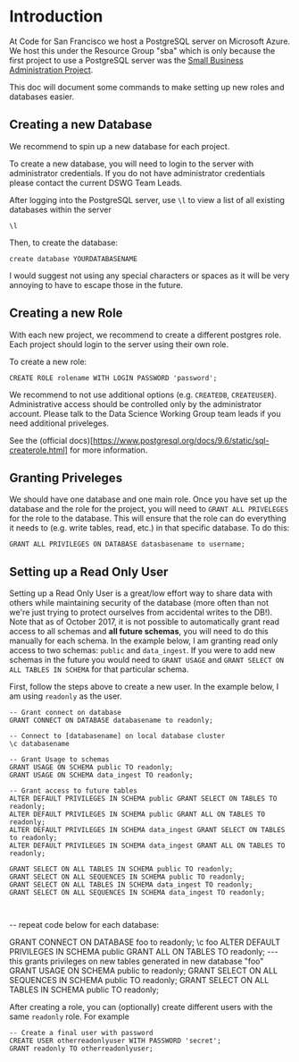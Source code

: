 # Introduction
At Code for San Francisco we host a PostgreSQL server on Microsoft Azure. We host this under the Resource Group "sba" which is only because the first project to use a PostgreSQL server was the [Small Business Administration Project](https://github.com/sfbrigade/datasci-sba).

This doc will document some commands to make setting up new roles and databases easier.

## Creating a new Database
We recommend to spin up a new database for each project.

To create a new database, you will need to login to the server with administrator credentials. If you do not have administrator credentials please contact the current DSWG Team Leads.

After logging into the PostgreSQL server, use `\l` to view a list of all existing databases within the server

```
\l
```

Then, to create the database:

```
create database YOURDATABASENAME
```

I would suggest not using any special characters or spaces as it will be very annoying to have to escape those in the future.

## Creating a new Role
With each new project, we recommend to create a different postgres role. Each project should login to the server using their own role.

To create a new role:

```
CREATE ROLE rolename WITH LOGIN PASSWORD 'password';
```

We recommend to not use additional options (e.g. `CREATEDB`, `CREATEUSER`). Administrative access should be controlled only by the administrator account. Please talk to the Data Science Working Group team leads if you need additional priveleges.

See the (official docs)[https://www.postgresql.org/docs/9.6/static/sql-createrole.html] for more information.

## Granting Priveleges
We should have one database and one main role. Once you have set up the database and the role for the project, you will need to `GRANT ALL PRIVELEGES` for the role to the database. This will ensure that the role can do everything it needs to (e.g. write tables, read, etc.) in that specific database. To do this:

```
GRANT ALL PRIVILEGES ON DATABASE datasbasename to username;
```

## Setting up a Read Only User
Setting up a Read Only User is a great/low effort way to share data with others while maintaining security of the database (more often than not we're just trying to protect ourselves from accidental writes to the DB!). Note that as of October 2017, it is not possible to automatically grant read access to all schemas and **all future schemas**, you will need to do this manually for each schema. In the example below, I am granting read only access to two schemas: `public` and `data_ingest`. If you were to add new schemas in the future you would need to `GRANT USAGE` and `GRANT SELECT ON ALL TABLES IN SCHEMA` for that particular schema.

First, follow the steps above to create a new user. In the example below, I am using `readonly` as the user.

```
-- Grant connect on database
GRANT CONNECT ON DATABASE databasename to readonly;

-- Connect to [databasename] on local database cluster
\c databasename 

-- Grant Usage to schemas
GRANT USAGE ON SCHEMA public TO readonly;
GRANT USAGE ON SCHEMA data_ingest TO readonly;

-- Grant access to future tables
ALTER DEFAULT PRIVILEGES IN SCHEMA public GRANT SELECT ON TABLES TO readonly;
ALTER DEFAULT PRIVILEGES IN SCHEMA public GRANT ALL ON TABLES TO readonly;
ALTER DEFAULT PRIVILEGES IN SCHEMA data_ingest GRANT SELECT ON TABLES to readonly;
ALTER DEFAULT PRIVILEGES IN SCHEMA data_ingest GRANT ALL ON TABLES TO readonly;

GRANT SELECT ON ALL TABLES IN SCHEMA public TO readonly;
GRANT SELECT ON ALL SEQUENCES IN SCHEMA public TO readonly;
GRANT SELECT ON ALL TABLES IN SCHEMA data_ingest TO readonly;
GRANT SELECT ON ALL SEQUENCES IN SCHEMA data_ingest TO readonly;



```

-- repeat code below for each database:

GRANT CONNECT ON DATABASE foo to readonly;
\c foo
ALTER DEFAULT PRIVILEGES IN SCHEMA public GRANT ALL ON TABLES TO readonly; --- this grants privileges on new tables generated in new database "foo"
GRANT USAGE ON SCHEMA public to readonly; 
GRANT SELECT ON ALL SEQUENCES IN SCHEMA public TO readonly;
GRANT SELECT ON ALL TABLES IN SCHEMA public TO readonly;

After creating a role, you can (optionally) create different users with the same `readonly` role. For example

```
-- Create a final user with password
CREATE USER otherreadonlyuser WITH PASSWORD 'secret';
GRANT readonly TO otherreadonlyuser;
```
